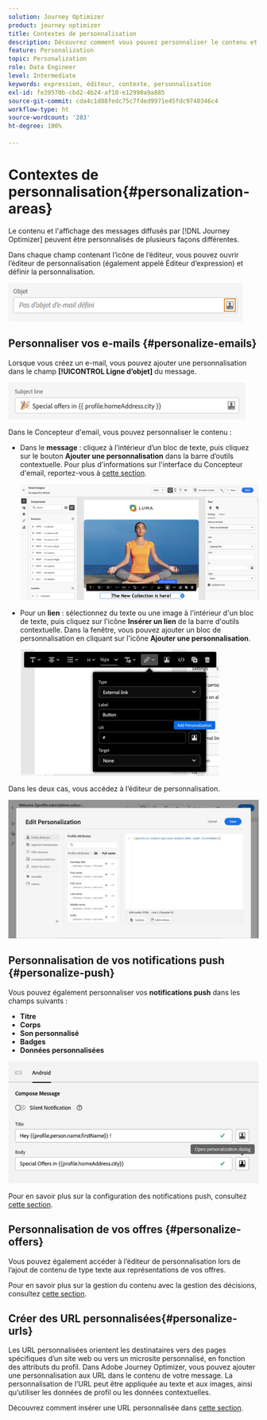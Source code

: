 ```yaml
---
solution: Journey Optimizer
product: journey optimizer
title: Contextes de personnalisation
description: Découvrez comment vous pouvez personnaliser le contenu et lʼaffichage de vos messages.
feature: Personalization
topic: Personalization
role: Data Engineer
level: Intermediate
keywords: expression, éditeur, contexte, personnalisation
exl-id: fe39570b-cbd2-4b24-af10-e12990a9a885
source-git-commit: cda4c1d88fedc75c7fded9971e45fdc9740346c4
workflow-type: ht
source-wordcount: '283'
ht-degree: 100%

---
```


# Contextes de personnalisation{#personalization-areas}

Le contenu et l&#39;affichage des messages diffusés par [!DNL Journey Optimizer] peuvent être personnalisés de plusieurs façons différentes.

Dans chaque champ contenant l’icône de l’éditeur, vous pouvez ouvrir l’éditeur de personnalisation (également appelé Éditeur d’expression) et définir la personnalisation.

![](assets/perso_icon.png)

## Personnaliser vos e-mails {#personalize-emails}

Lorsque vous créez un e-mail, vous pouvez ajouter une personnalisation dans le champ **[!UICONTROL Ligne d’objet]** du message.

![](assets/perso_subject.png)

Dans le Concepteur d&#39;email, vous pouvez personnaliser le contenu :

* Dans le **message** : cliquez à l’intérieur d’un bloc de texte, puis cliquez sur le bouton **Ajouter une personnalisation** dans la barre d’outils contextuelle. Pour plus d&#39;informations sur l&#39;interface du Concepteur d&#39;email, reportez-vous à [cette section](../email/get-started-email-design.md).

   ![](assets/perso_insert.png)

* Pour un **lien** : sélectionnez du texte ou une image à l&#39;intérieur d&#39;un bloc de texte, puis cliquez sur l&#39;icône **Insérer un lien** de la barre d&#39;outils contextuelle. Dans la fenêtre, vous pouvez ajouter un bloc de personnalisation en cliquant sur l&#39;icône **Ajouter une personnalisation**.

   ![](assets/perso_link.png)

Dans les deux cas, vous accédez à l’éditeur de personnalisation.

![](assets/perso_ee.png)

## Personnalisation de vos notifications push {#personalize-push}

Vous pouvez également personnaliser vos **notifications push** dans les champs suivants :

* **Titre**
* **Corps**
* **Son personnalisé**
* **Badges**
* **Données personnalisées**

![](assets/perso_push.png)

Pour en savoir plus sur la configuration des notifications push, consultez [cette section](../push/push-gs.md).

## Personnalisation de vos offres {#personalize-offers}

Vous pouvez également accéder à l’éditeur de personnalisation lors de l’ajout de contenu de type texte aux représentations de vos offres.

Pour en savoir plus sur la gestion du contenu avec la gestion des décisions, consultez [cette section](../offers/offer-library/creating-personalized-offers.md#custom-text).

## Créer des URL personnalisées{#personalize-urls}

Les URL personnalisées orientent les destinataires vers des pages spécifiques dʼun site web ou vers un microsite personnalisé, en fonction des attributs du profil. Dans Adobe Journey Optimizer, vous pouvez ajouter une personnalisation aux URL dans le contenu de votre message. La personnalisation de lʼURL peut être appliquée au texte et aux images, ainsi quʼutiliser les données de profil ou les données contextuelles.

Découvrez comment insérer une URL personnalisée dans [cette section](personalization-syntax.md#perso-urls).

